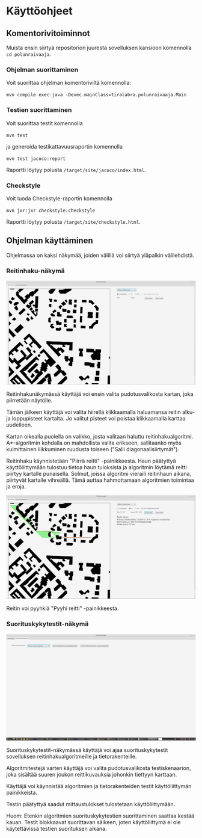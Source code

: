 # Käyttöohjeet

## Komentorivitoiminnot

Muista ensin siirtyä repositorion juuresta sovelluksen kansioon komennolla `cd polunraivaaja`.

### Ohjelman suorittaminen

Voit suorittaa ohjelman komentoriviltä komennolla:

`mvn compile exec:java -Dexec.mainClass=tiralabra.polunraivaaja.Main`

### Testien suorittaminen

Voit suorittaa testit komennolla

`mvn test`

ja generoida testikattavuusraportin komennolla

`mvn test jacoco:report`

Raportti löytyy polusta `/target/site/jacoco/index.html`.

### Checkstyle

Voit luoda Checkstyle-raportin komennolla

`mvn jxr:jxr checkstyle:checkstyle`

Raportti löytyy polusta `/target/site/checkstyle.html`.

## Ohjelman käyttäminen

Ohjelmassa on kaksi näkymää, joiden välillä voi siirtyä yläpalkin välilehdistä.

### Reitinhaku-näkymä

![Ohjelman reitinhakunäkymä](https://raw.githubusercontent.com/joonaspartanen/tiralabra-polunraivaaja/master/dokumentaatio/kuvat/reittihakunakyma.png)

Reitinhakunäkymässä käyttäjä voi ensin valita pudotusvalikosta kartan, joka piirretään näytölle.

Tämän jälkeen käyttäjä voi valita hiirellä klikkaamalla haluamansa reitin alku- ja loppupisteet kartalta. Jo valitut pisteet voi poistaa klikkaamalla karttaa uudelleen.

Kartan oikealla puolella on valikko, josta valitaan haluttu reitinhakualgoritmi. A\*-algoritmin kohdalla on mahdollista valita erikseen, sallitaanko myös kulmittainen liikkuminen ruudusta toiseen ("Salli diagonaalisiirtymät").

Reitinhaku käynnistetään "Piirrä reitti" -painikkeesta. Haun päätyttyä käyttöliittymään tulostuu tietoa haun tuloksista ja algoritmin löytämä reitti piirtyy kartalle punaisella. Solmut, joissa algoritmi vieraili reitinhaun aikana, piirtyvät kartalle vihreällä. Tämä auttaa hahmottamaan algoritmien toimintaa ja eroja.

![Reitti reitinhakunäkymässä](https://raw.githubusercontent.com/joonaspartanen/tiralabra-polunraivaaja/master/dokumentaatio/kuvat/reittihakunakyma_reitti.png)

Reitin voi pyyhkiä "Pyyhi reitti" -painikkeesta.

### Suorituskykytestit-näkymä

![Ohjelman testinäkymä](https://raw.githubusercontent.com/joonaspartanen/tiralabra-polunraivaaja/master/dokumentaatio/kuvat/testinakyma.png)

Suorituskykytestit-näkymässä käyttäjä voi ajaa suorituskykytestit sovelluksen reitinhakualgoritmeille ja tietorakenteille.

Algoritmitestejä varten käyttäjä voi valita pudotusvalikosta testiskenaarion, joka sisältää suuren joukon reittikuvauksia johonkin tiettyyn karttaan.

Käyttäjä voi käynnistää algoritmien ja tietorakenteiden testit käyttöliittymän painikkeista.

Testin päätyttyä saadut mittaustulokset tulostetaan käyttöliittymään.

Huom: Etenkin algoritmien suorituskykytestien suorittaminen saattaa kestää kauan. Testit blokkaavat suorittavan säikeen, joten käyttöliittymä ei ole käytettävissä testien suorituksen aikana.
